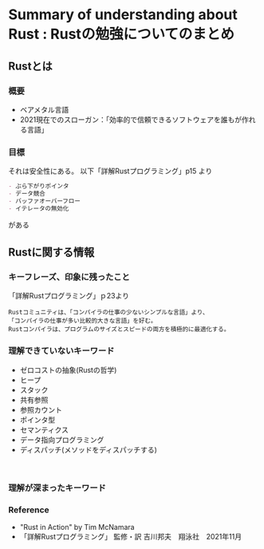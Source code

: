 # Summary of understanding about Rust : Rustの勉強についてのまとめ

## Rustとは

### 概要
- ベアメタル言語
- 2021現在でのスローガン：「効率的で信頼できるソフトウェアを誰もが作れる言語」

### 目標

それは安全性にある。
以下「詳解Rustプログラミング」p15 より
```markdown
- ぶら下がりポインタ
- データ競合
- バッファオーバーフロー
- イテレータの無効化
```
がある


## Rustに関する情報

### キーフレーズ、印象に残ったこと

「詳解Rustプログラミング」ｐ23より
```
Rustコミュニティは、「コンパイラの仕事の少ないシンプルな言語」より、
「コンパイラの仕事が多い比較的大きな言語」を好む。
Rustコンパイラは、プログラムのサイズとスピードの両方を積極的に最適化する。
```

### 理解できていないキーワード

- ゼロコストの抽象(Rustの哲学)
- ヒープ
- スタック
- 共有参照
- 参照カウント
- ポインタ型
- セマンティクス
- データ指向プログラミング
- ディスパッチ(メソッドをディスパッチする)

<br>

### 理解が深まったキーワード




### Reference

- "Rust in Action" by Tim McNamara
- 「詳解Rustプログラミング」 監修・訳 吉川邦夫　翔泳社　2021年11月
